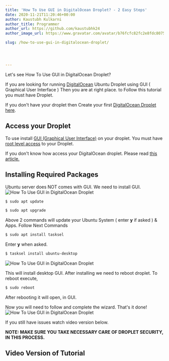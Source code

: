 ```yaml
---
title: 'How To Use GUI in DigitalOcean Droplet? - 2 Easy Steps'
date: 2020-11-21T11:20:46+00:00
author: Kaustubh Kulkarni
author_title: Programmer
author_url: https://github.com/kaustubhk24
author_image_url: https://www.gravatar.com/avatar/b76fcfc82fc2e8fdc8075636f1735f61?s=200

slug: /how-to-use-gui-in-digitalocean-droplet/




---
```

Let's see How To Use GUI in DigitalOcean Droplet? 

If you are looking for running [DigitalOcean](https://m.do.co/c/253fdc8807b5) Ubuntu Droplet using GUI ( Graphical User Interface ) Then you are at right place. to Follow this tutorial you must have Droplet.

If you don't have your droplet then Create your first [DigitalOcean Droplet here](https://blog.kaustubh.codes/how-to-install-lamp-stack-on-digitalocean-ubuntu-20-04/#Creating_Droplet).

## Access your Droplet

To use install [GUI (Graphical User Interface)](https://en.wikipedia.org/wiki/Graphical_user_interface) on your droplet. You must have [root level access](https://en.wikipedia.org/wiki/Superuser) to your Droplet. 

If you don't know how access your DigitalOcean droplet. Please read [this article.](https://blog.kaustubh.codes/how-to-access-digital-ocean-droplet-the-best-way/)

## Installing Required Packages

Ubuntu server does NOT comes with GUI. We need to install GUI.
![How To Use GUI in DigitalOcean Droplet](http://blog.kaustubh.codes/imgs/wp-content/uploads/2020/11/image-17.png) 

```vb title="file.vb"
$ sudo apt update
```

```vb title="file.vb"
$ sudo apt upgrade
```

Above 2 commands will update your Ubuntu System ( enter **y** if asked ) & Apps. Follow Next Commands

```vb title="file.vb"
$ sudo apt install tasksel
```

Enter **y** when asked.

```vb title="file.vb"
$ tasksel install ubuntu-desktop
```


![How To Use GUI in DigitalOcean Droplet](http://blog.kaustubh.codes/imgs/wp-content/uploads/2020/11/image-16.png)


This will install desktop GUI. After installing we need to reboot droplet. To reboot execute,

```vb title="file.vb"
$ sudo reboot
```

After rebooting it will open, in GUI. 

Now you will need to follow and complete the wizard. That's it done! 
![How To Use GUI in DigitalOcean Droplet](http://blog.kaustubh.codes/imgs/wp-content/uploads/2020/11/image-18.png) 

If you still have issues watch video version below.

**NOTE: MAKE SURE YOU TAKE NECESSARY CARE OF DROPLET SECURITY, IN THIS PROCESS.**

## Video Version of Tutorial

